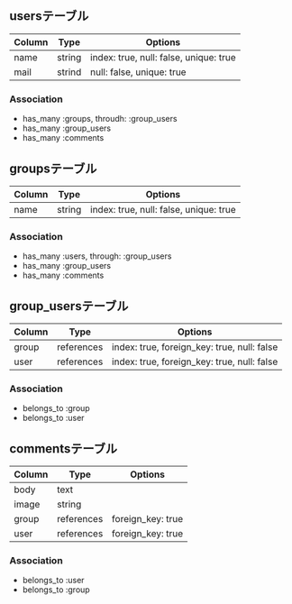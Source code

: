 ## usersテーブル

|Column|Type|Options|
|------|----|-------|
|name|string|index: true, null: false, unique: true|
|mail|strind|null: false, unique: true|

### Association

- has_many :groups, throudh: :group_users
- has_many :group_users
- has_many :comments


## groupsテーブル

|Column|Type|Options|
|------|----|-------|
|name|string|index: true, null: false, unique: true|

### Association

- has_many :users, through: :group_users
- has_many :group_users
- has_many :comments


## group_usersテーブル

|Column|Type|Options|
|------|----|-------|
|group|references|index: true, foreign_key: true, null: false|
|user|references|index: true, foreign_key: true, null: false|

### Association

- belongs_to :group
- belongs_to :user



## commentsテーブル

|Column|Type|Options|
|------|----|-------|
|body|text||
|image|string||
|group|references|foreign_key: true|
|user|references|foreign_key: true|

### Association

- belongs_to :user
- belongs_to :group

